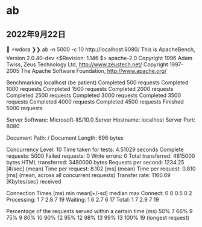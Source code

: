 # ab

## 2022年9月22日

  ⚡wdora ❯❯ ab -n 5000 -c 10 http://localhost:8080/
This is ApacheBench, Version 2.0.40-dev <$Revision: 1.146 $> apache-2.0
Copyright 1996 Adam Twiss, Zeus Technology Ltd, http://www.zeustech.net/
Copyright 1997-2005 The Apache Software Foundation, http://www.apache.org/

Benchmarking localhost (be patient)
Completed 500 requests
Completed 1000 requests
Completed 1500 requests
Completed 2000 requests
Completed 2500 requests
Completed 3000 requests
Completed 3500 requests
Completed 4000 requests
Completed 4500 requests
Finished 5000 requests


Server Software:        Microsoft-IIS/10.0
Server Hostname:        localhost
Server Port:            8080

Document Path:          /
Document Length:        696 bytes

Concurrency Level:      10
Time taken for tests:   4.51029 seconds
Complete requests:      5000
Failed requests:        0
Write errors:           0
Total transferred:      4815000 bytes
HTML transferred:       3480000 bytes
Requests per second:    1234.25 [#/sec] (mean)
Time per request:       8.102 [ms] (mean)
Time per request:       0.810 [ms] (mean, across all concurrent requests)
Transfer rate:          1160.69 [Kbytes/sec] received

Connection Times (ms)
              min  mean[+/-sd] median   max
Connect:        0    0   0.5      0       2
Processing:     1    7   2.8      7      19
Waiting:        1    6   2.7      6      17
Total:          1    7   2.9      7      19

Percentage of the requests served within a certain time (ms)
  50%      7
  66%      9
  75%      9
  80%     10
  90%     12
  95%     12
  98%     13
  99%     13
 100%     19 (longest request)